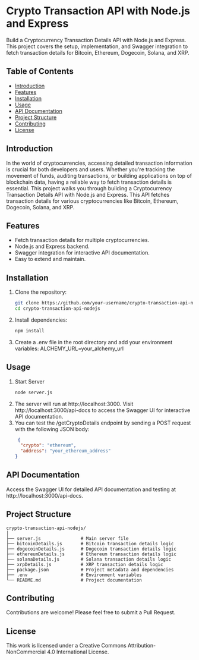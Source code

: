 # Crypto Transaction API with Node.js and Express

Build a Cryptocurrency Transaction Details API with Node.js and Express. This project covers the setup, implementation, and Swagger integration to fetch transaction details for Bitcoin, Ethereum, Dogecoin, Solana, and XRP.

## Table of Contents
- [Introduction](#introduction)
- [Features](#features)
- [Installation](#installation)
- [Usage](#usage)
- [API Documentation](#api-documentation)
- [Project Structure](#project-structure)
- [Contributing](#contributing)
- [License](#license)

## Introduction
In the world of cryptocurrencies, accessing detailed transaction information is crucial for both developers and users. Whether you're tracking the movement of funds, auditing transactions, or building applications on top of blockchain data, having a reliable way to fetch transaction details is essential. This project walks you through building a Cryptocurrency Transaction Details API with Node.js and Express. This API fetches transaction details for various cryptocurrencies like Bitcoin, Ethereum, Dogecoin, Solana, and XRP.

## Features
- Fetch transaction details for multiple cryptocurrencies.
- Node.js and Express backend.
- Swagger integration for interactive API documentation.
- Easy to extend and maintain.

## Installation
1. Clone the repository:
   ```sh
   git clone https://github.com/your-username/crypto-transaction-api-nodejs.git
   cd crypto-transaction-api-nodejs
2. Install dependencies:
   ```sh
   npm install
3. Create a .env file in the root directory and add your environment variables:
   ALCHEMY_URL=your_alchemy_url

## Usage
1. Start Server
   ```sh
   node server.js
2. The server will run at http://localhost:3000. Visit http://localhost:3000/api-docs to access the Swagger UI for interactive API documentation.
3. You can test the /getCryptoDetails endpoint by sending a POST request with the following JSON body:
   ```json
    {
     "crypto": "ethereum",
     "address": "your_ethereum_address"
   }

## API Documentation
Access the Swagger UI for detailed API documentation and testing at http://localhost:3000/api-docs.

## Project Structure
   ```plaintext
   crypto-transaction-api-nodejs/
   │
   ├── server.js               # Main server file
   ├── bitcoinDetails.js       # Bitcoin transaction details logic
   ├── dogecoinDetails.js      # Dogecoin transaction details logic
   ├── ethereumDetails.js      # Ethereum transaction details logic
   ├── solanaDetails.js        # Solana transaction details logic
   ├── xrpDetails.js           # XRP transaction details logic
   ├── package.json            # Project metadata and dependencies
   ├── .env                    # Environment variables
   └── README.md               # Project documentation
```

## Contributing
Contributions are welcome! Please feel free to submit a Pull Request.

## License
This work is licensed under a Creative Commons Attribution-NonCommercial 4.0 International License.







